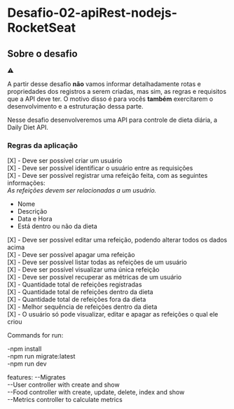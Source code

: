 # Desafio-02-apiRest-nodejs-RocketSeat

## Sobre o desafio

<aside>
⚠️

A partir desse desafio **não** vamos informar detalhadamente rotas e propriedades dos registros a serem criadas, mas sim, as regras e requisitos que a API deve ter.
O motivo disso é para vocês **também** exercitarem o desenvolvimento e a estruturação dessa parte.

</aside>

Nesse desafio desenvolveremos uma API para controle de dieta diária, a Daily Diet API.

### Regras da aplicação

[X] - Deve ser possível criar um usuário </br>
[X] - Deve ser possível identificar o usuário entre as requisições </br>
[X] - Deve ser possível registrar uma refeição feita, com as seguintes informações: </br>
  _*As refeições devem ser relacionadas a um usuário.*_
  - Nome
  - Descrição
  - Data e Hora
  - Está dentro ou não da dieta

[X] - Deve ser possível editar uma refeição, podendo alterar todos os dados acima </br>
[X] - Deve ser possível apagar uma refeição </br>
[X] - Deve ser possível listar todas as refeições de um usuário </br>
[X] - Deve ser possível visualizar uma única refeição </br>
[X] - Deve ser possível recuperar as métricas de um usuário </br>
[X]  - Quantidade total de refeições registradas </br>
[X]  - Quantidade total de refeições dentro da dieta </br>
[X]  - Quantidade total de refeições fora da dieta </br>
[X]  - Melhor sequência de refeições dentro da dieta </br>
[X] - O usuário só pode visualizar, editar e apagar as refeições o qual ele criou </br>

Commands for run:

-npm install </br>
-npm run migrate:latest </br>
-npm run dev </br>

features:
--Migrates </br>
--User controller with create and show </br>
--Food controller with create, update, delete, index and show </br>
--Metrics controller to calculate metrics </br>
